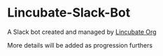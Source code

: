 # Lincubate-Slack-Bot
A Slack bot created and managed by [Lincubate Org](https://www.lincubate.org)

More details will be added as progression furthers